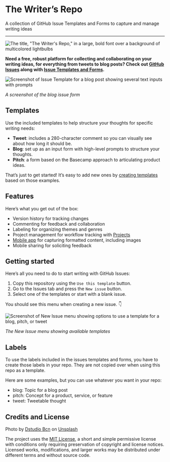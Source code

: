 # The Writer’s Repo

A collection of GitHub Issue Templates and Forms to capture and manage writing ideas

---

![The title, "The Writer's Repo," in a large, bold font over a background of multicolored lightbulbs](https://user-images.githubusercontent.com/5177337/149678037-117a5555-ab9f-4f07-9098-2e10fce0997f.png)

**Need a free, robust platform for collecting and collaborating on your writing ideas, for everything from tweets to blog posts? Check out [GitHub Issues](https://docs.github.com/en/issues/tracking-your-work-with-issues/about-issues) along with [Issue Templates and Forms](https://docs.github.com/en/communities/using-templates-to-encourage-useful-issues-and-pull-requests/about-issue-and-pull-request-templates).**

![Screenshot of Issue Template for a blog post showing several text inputs with prompts](https://user-images.githubusercontent.com/5177337/149676192-227dce99-d5ab-4628-ac4c-bdb84cb15002.jpg)

*A screenshot of the blog issue form*

## Templates

Use the included templates to help structure your thoughts for specific writing needs:

- **Tweet**: includes a 280-character comment so you can visually see about how long it should be.
- **Blog**: set up as an input form with high-level prompts to structure your thoughts.
- **Pitch**: a form based on the Basecamp approach to articulating product ideas.

That’s just to get started! It’s easy to add new ones by [creating templates](https://docs.github.com/en/communities/using-templates-to-encourage-useful-issues-and-pull-requests/syntax-for-issue-forms) based on those examples.

## Features

Here’s what you get out of the box:

- Version history for tracking changes
- Commenting for feedback and collaboration
- Labeling for organizing themes and genres
- Project management for workflow tracking with [Projects](https://docs.github.com/en/issues/organizing-your-work-with-project-boards/managing-project-boards/about-project-boards)
- [Mobile app](https://github.com/mobile/) for capturing formatted content, including images
- Mobile sharing for soliciting feedback

## Getting started

Here’s all you need to do to start writing with GitHub Issues:

1. Copy this repository using the `Use this template` button.
1. Go to the Issues tab and press the `New issue` button.
1. Select one of the templates or start with a blank issue.

You should see this menu when creating a new issue. 👇

![Screenshot of New Issue menu showing options to use a template for a blog, pitch, or tweet](https://user-images.githubusercontent.com/5177337/149676343-54f905c2-fdae-4457-8c7b-313f8ea58475.jpg)

*The New Issue menu showing available templates*

## Labels

To use the labels included in the issues templates and forms, you have to create those labels in your repo. They are not copied over when using this repo as a template.

Here are some examples, but you can use whatever you want in your repo:

- blog: Topic for a blog post
- pitch: Concept for a product, service, or feature
- tweet: Tweetable thought


## Credits and License

Photo by [Dstudio Bcn](https://unsplash.com/@dstudiobcn?utm_source=unsplash&utm_medium=referral&utm_content=creditCopyText) on [Unsplash](https://unsplash.com/s/photos/ideas?utm_source=unsplash&utm_medium=referral&utm_content=creditCopyText)

The project uses the [MIT License](https://github.com/githubfornocoders/writers-repo/blob/main/LICENSE), a short and simple permissive license with conditions only requiring preservation of copyright and license notices. Licensed works, modifications, and larger works may be distributed under different terms and without source code.